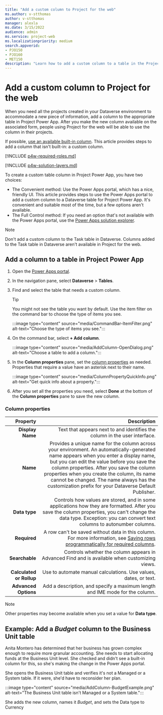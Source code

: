 ```yaml
---
title: "Add a custom column to Project for the web"
ms.author: v-stthomas
author: v-stthomas
manager: alexla
ms.date: 3/15/2022
audience: admin
ms.service: project-web
ms.localizationpriority: medium
search.appverid: 
- PJO150
- PJO160
- MET150
description: "Learn how to add a custom column to a table in the Project Power App and make it available on the associated form to people in your environment using Project for the web."
---
```


# Add a custom column to Project for the web

When you need all the projects created in your Dataverse environment to accommodate a new piece of information, add a column to the appropriate table in Project Power App. After you make the new column available on the associated form, people using Project for the web will be able to use the column in their projects.

If possible, [use an available built-in column](/powerapps/maker/model-driven-apps/add-move-or-delete-fields-on-form#create-a-new-column-on-the-table-when-editing-a-form). This article provides steps to add a column that isn't built-in: a custom column.

[!INCLUDE [p4w-required-roles.md](includes/p4w-required-roles.md)]

[!INCLUDE [p4w-solution-layers.md](includes/p4w-solution-layers.md)]

To create a custom table column in Project Power App, you have two choices:

- The Convenient method: Use the Power Apps portal, which has a nice, friendly UI. This article provides steps to use the Power Apps portal to add a custom column to a Dataverse table for Project Power App. It's convenient and suitable most of the time, but a few options aren't available.
- The Full Control method: If you need an option that's not available with the Power Apps portal, use the [Power Apps solution explorer](/powerapps/maker/data-platform/create-edit-field-solution-explorer).

> [!NOTE]
> Don't add a custom column to the Task table in Dataverse. Columns added to the Task table in Dataverse aren't available in Project for the web.

## Add a column to a table in Project Power App

1. Open the [Power Apps portal](https://make.powerapps.com/).
1. In the navigation pane, select **Dataverse** > **Tables**.
1. Find and select the table that needs a custom column.

   > [!TIP]
   > You might not see the table you want by default. Use the item filter on the command bar to choose the type of items you see.

   :::image type="content" source="media/CommandBar-ItemFilter.png" alt-text="Choose the type of items you see.":::

1. On the command bar, select **+ Add column**.

   :::image type="content" source="media/AddColumn-OpenDialog.png" alt-text="Choose a table to add a column.":::

1. In the **Column properties** pane, set the [column properties](column-properties) as needed. Properties that require a value have an asterisk next to their name.

   :::image type="content" source="media/ColumnPropertyQuickInfo.png" alt-text="Get quick info about a property.":::

1. After you set all the properties you need, select **Done** at the bottom of the **Column properties** pane to save the new column.

### Column properties

| **Property** | **Description** |
| --: | --: |
| **Display Name** | Text that appears next to and identifies the column in the user interface. |
| **Name** | Provides a unique name for the column across your environment. An automatically-generated name appears when you enter a display name, but you can edit the value before you save the column properties. After you save the column properties when you create the column, its name cannot be changed. The name always has the customization prefix for your Dataverse Default Publisher. |
| **Data type** | Controls how values are stored, and in some applications how they are formatted. After you save the column properties, you can't change the data type. Exception: you can convert text columns to autonumber columns. |
| **Required** | A row can't be saved without data in this column. For more information, see [Saving rows programmatically for required columns](/powerapps/maker/data-platform/create-edit-field-portal#saving-rows-programmatically-for-required-columns). |
| **Searchable** | Controls whether the column appears in Advanced Find and is available when customizing views. |
| **Calculated or Rollup** | Use to automate manual calculations. Use values, dates, or text. |
| **Advanced Options** | Add a description, and specify a maximum length and IME mode for the column. |

> [!NOTE]
> Other properties may become available when you set a value for **Data type**.

## Example: Add a *Budget* column to the Business Unit table

Anita Montero has determined that her business has grown complex enough to require more granular accounting. She needs to start allocating funds at the Business Unit level. She checked and didn't see a built-in column for this, so she's making the change in the Power Apps portal.

She opens the Business Unit table and verifies it's not a Managed or a System table. If it were, she'd have to reconsider her plan.

:::image type="content" source="media/AddColumn-BudgetExample.png" alt-text="The Business Unit table isn't Managed or a System table.":::

She adds the new column, names it *Budget*, and sets the Data type to Currency